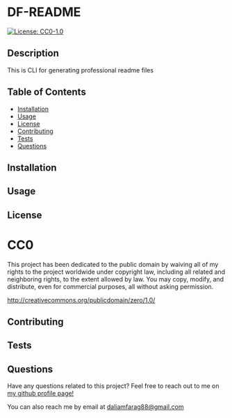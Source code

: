 # DF-README

[![License: CC0-1.0](https://img.shields.io/badge/License-CC0%201.0-lightgrey.svg)](http://creativecommons.org/publicdomain/zero/1.0/)


## Description 
This is CLI for generating professional readme files

## Table of Contents
* [Installation](#Installation)
* [Usage](#Usage) 
* [License](#License)
* [Contributing](#Contributing)
* [Tests](#Tests)
* [Questions](#Questions)

## Installation


## Usage 


## License
# CC0
This project has been dedicated to the public domain by waiving all of my rights to the project worldwide under copyright law, including all related and neighboring rights, to the extent allowed by law. You may copy, modify, and distribute, even for commercial purposes, all without asking permission.

http://creativecommons.org/publicdomain/zero/1.0/

## Contributing


## Tests


## Questions
Have any questions related to this project? Feel free to reach out to me on <a href="https://github.com/daliamfarag">my github profile page!</a>

You can also reach me by email at daliamfarag88@gmail.com
